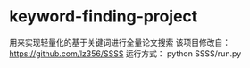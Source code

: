 # keyword-finding-project
用来实现轻量化的基于关键词进行全量论文搜索
该项目修改自：https://github.com/lz356/SSSS
运行方式：
python SSSS/run.py
